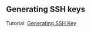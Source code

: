 ##  Generating SSH keys

Tutorial: [Generating SSH Key](https://help.github.com/articles/generating-ssh-keys/)
